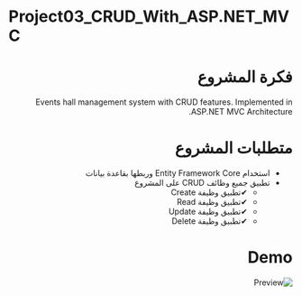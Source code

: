 # Project03_CRUD_With_ASP.NET_MVC

<div dir="rtl" align="right">



# فكرة المشروع 
Events hall management system with CRUD features. Implemented in ASP.NET MVC Architecture.
    
# متطلبات المشروع   
- استخدام Entity Framework Core وربطها بقاعدة بيانات
- تطبيق  جميع وظائف CRUD على المشروع
    - ✔تطبيق وظيفة Create
    - ✔تطبيق وظيفة  Read  
    - ✔تطبيق وظيفة Update 
    - ✔تطبيق وظيفة Delete
    
 # Demo     
![Preview](https://media1.giphy.com/media/5MKvGJVopTLQ7Pxevg/giphy.gif?cid=790b761197637a18c4337464981f58903dcf8c4f0481978a&rid=giphy.gif&ct=g)
</div>
